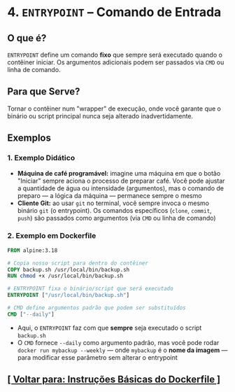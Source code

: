 # 4. `ENTRYPOINT` – Comando de Entrada

## O que é?

`ENTRYPOINT` define um comando **fixo** que sempre será executado quando o contêiner iniciar. Os argumentos adicionais podem ser passados via `CMD` ou linha de comando.

## Para que Serve?

Tornar o contêiner num "wrapper" de execução, onde você garante que o binário ou script principal nunca seja alterado inadvertidamente.

## Exemplos

### 1. Exemplo Didático

- **Máquina de café programável:** imagine uma máquina em que o botão "Iniciar" sempre aciona o processo de preparar café. Você pode ajustar a quantidade de água ou intensidade (argumentos), mas o comando de preparo — a lógica da máquina — permanece sempre o mesmo
- **Cliente Git:** ao usar `git` no terminal, você sempre invoca o mesmo binário `git` (o entrypoint). Os comandos específicos (`clone`, `commit`, `push`) são passados como argumentos (via `CMD` ou linha de comando)

### 2. Exemplo em Dockerfile

```dockerfile
FROM alpine:3.18

# Copia nosso script para dentro do contêiner
COPY backup.sh /usr/local/bin/backup.sh
RUN chmod +x /usr/local/bin/backup.sh

# ENTRYPOINT fixa o binário/script que será executado
ENTRYPOINT ["/usr/local/bin/backup.sh"]

# CMD define argumentos padrão que podem ser substituídos
CMD ["--daily"]
```

- Aqui, o `ENTRYPOINT` faz com que **sempre** seja executado o script `backup.sh`
- O `CMD` fornece `--daily` como argumento padrão, mas você pode rodar `docker run mybackup --weekly` — onde `mybackup` é o **nome da imagem** — para modificar esse parâmetro sem alterar o entrypoint

## [[ Voltar para: Instruções Básicas do Dockerfile ]](./instrucoes-basicas-dockerfile.md#entrypoint)